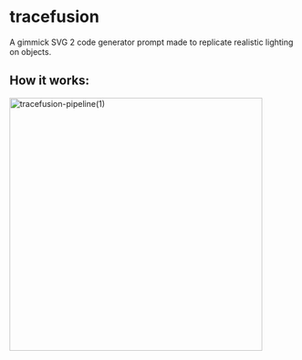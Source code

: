 # tracefusion
A gimmick SVG 2 code generator prompt made to replicate realistic lighting on objects.

## How it works:

<img width="443" alt="tracefusion-pipeline(1)" src="https://github.com/triple-alt/tracefusion/assets/149606011/f7d7398f-721f-4139-9239-84d9b3b77250">


